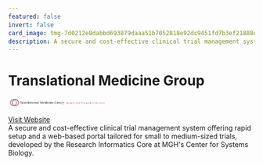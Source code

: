 ```yaml
---
featured: false
invert: false
card_image: tmg-7d0212e8dabbd693879daaa51b7052818e92dc9451fd7b3ef21888e6ab61e00c.png
description: A secure and cost-effective clinical trial management system offering rapid setup and a web-based portal tailored for small to medium-sized trials, developed by the Research Informatics Core at MGH's Center for Systems Biology.
---
```


# Translational Medicine Group
<img src="tmg-7d0212e8dabbd693879daaa51b7052818e92dc9451fd7b3ef21888e6ab61e00c.png" alt="Logo" style="max-width: 200px; height: auto;">

<a href="https://tmg.mgh.harvard.edu/services/clinical-trial-management-system">Visit Website</a>  
A secure and cost-effective clinical trial management system offering rapid setup and a web-based portal tailored for small to medium-sized trials, developed by the Research Informatics Core at MGH's Center for Systems Biology.
